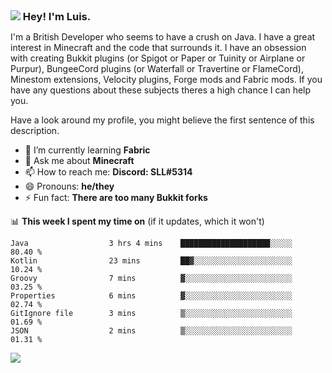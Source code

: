 <h3 style="margin: auto;"><img src="https://avatars.githubusercontent.com/u/39528861?s=48&v=4" ></img> Hey! I'm Luis.</h3>

I'm a British Developer who seems to have a crush on Java. I have a great interest in Minecraft and the code that surrounds it. I have an obsession with creating Bukkit plugins (or Spigot or Paper or Tuinity or Airplane or Purpur), BungeeCord plugins (or Waterfall or Travertine or FlameCord), Minestom extensions, Velocity plugins, Forge mods and Fabric mods. If you have any questions about these subjects theres a high chance I can help you.
  
Have a look around my profile, you might believe the first sentence of this description.

- 🌱 I’m currently learning **Fabric**
- 💬 Ask me about **Minecraft**
- 📫 How to reach me: **Discord: SLL#5314**
- 😄 Pronouns: **he/they**
- ⚡ Fun fact: **There are too many Bukkit forks**

📊 **This week I spent my time on** (if it updates, which it won't)
<!--START_SECTION:waka-->

```text
Java                  3 hrs 4 mins    ████████████████████░░░░░   80.40 %
Kotlin                23 mins         ██▓░░░░░░░░░░░░░░░░░░░░░░   10.24 %
Groovy                7 mins          ▓░░░░░░░░░░░░░░░░░░░░░░░░   03.25 %
Properties            6 mins          ▓░░░░░░░░░░░░░░░░░░░░░░░░   02.74 %
GitIgnore file        3 mins          ▒░░░░░░░░░░░░░░░░░░░░░░░░   01.69 %
JSON                  2 mins          ▒░░░░░░░░░░░░░░░░░░░░░░░░   01.31 %
```

<!--END_SECTION:waka-->

<a href="https://sllcoding.dev"><img src="https://github-readme-stats.vercel.app/api?username=SLLCoding&show_icons=true&theme=great-gatsby" /></a>
